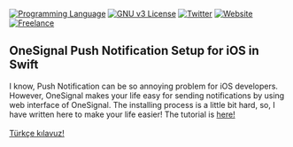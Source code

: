 [![Programming Language](https://img.shields.io/badge/languages-Swift_3-green.svg?style=flat)](#)
[![GNU v3 License](https://img.shields.io/badge/license-GNU-yellow.svg?style=flat)](http://choosealicense.com/licenses/gpl-3.0/)
[![Twitter](https://img.shields.io/badge/twitter-@BatuhanKok-blue.svg?style=flat)](http://twitter.com/BatuhanKok)
[![Website](https://img.shields.io/badge/website-batuhan.me-lightgrey.svg?style=flat)](http://batuhan.me)
[![Freelance](https://img.shields.io/badge/hire_me-yes!-brightgreen.svg?style=flat)](http://batuhan.me/contact)


## OneSignal Push Notification Setup for iOS in Swift
I know, Push Notification can be so annoying problem for iOS developers. However, OneSignal makes your life easy for sending notifications by using web interface of OneSignal. The installing process is a little bit hard, so, I have written here to make your life easier! The tutorial is <a href="http://batuhan.me/onesignal-push-notification-ios/">here!</a> <br /><br />
<a href="http://batuhan.me/onesignal-push-notification-ios/tr.html">Türkçe kılavuz!</a>
